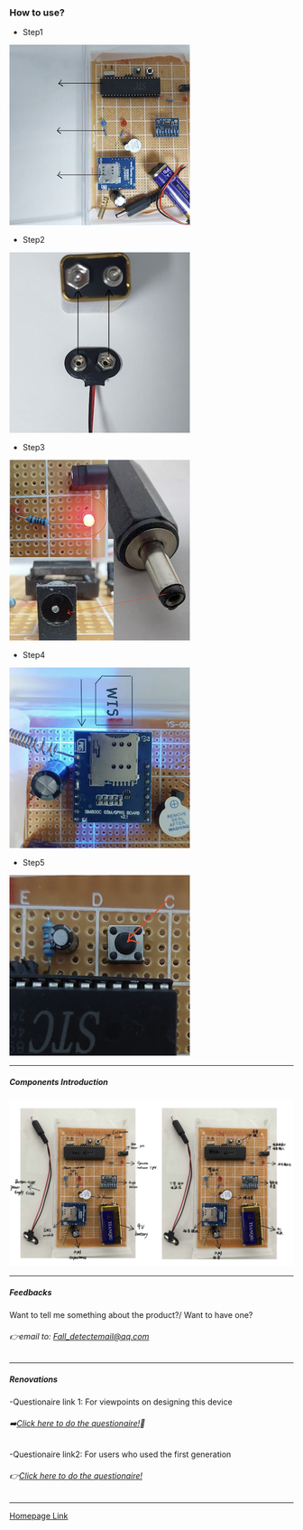 
### How to use?


- Step1
  
![Step1](S11.png)

- Step2

![Step2](S2.png)
  
- Step3


![Step3](S3.png)

- Step4

![Step4](S4.png)

- Step5


![Step5](S5.png)
















---

##### Components Introduction
![DATA](EX2.png)

---
##### Feedbacks
Want to tell me something about the product?/ Want to have one?
###### 👉email to: Fall_detectemail@qq.com
---

##### Renovations


-Questionaire link 1: For viewpoints on designing this device
###### ➡️[Click here to do the questionaire!](https://v.wjx.cn/vm/Q2Frjo2.aspx#)📝

-Questionaire link2: For users who used the first generation
###### 👉[Click here to do the questionaire!](https://www.wjx.cn/vm/Q72F9Z0.aspx# )

---
[Homepage Link](esperaa.github.io/meaidevice/)


